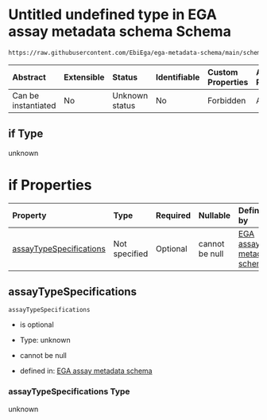 # Untitled undefined type in EGA assay metadata schema Schema

```txt
https://raw.githubusercontent.com/EbiEga/ega-metadata-schema/main/schemas/EGA.assay.json#/allOf/1/if
```



| Abstract            | Extensible | Status         | Identifiable | Custom Properties | Additional Properties | Access Restrictions | Defined In                                                                 |
| :------------------ | :--------- | :------------- | :----------- | :---------------- | :-------------------- | :------------------ | :------------------------------------------------------------------------- |
| Can be instantiated | No         | Unknown status | No           | Forbidden         | Allowed               | none                | [EGA.assay.json\*](../../../schemas/EGA.assay.json "open original schema") |

## if Type

unknown

# if Properties

| Property                                            | Type          | Required | Nullable       | Defined by                                                                                                                                                                                                                                                            |
| :-------------------------------------------------- | :------------ | :------- | :------------- | :-------------------------------------------------------------------------------------------------------------------------------------------------------------------------------------------------------------------------------------------------------------------- |
| [assayTypeSpecifications](#assaytypespecifications) | Not specified | Optional | cannot be null | [EGA assay metadata schema](ega-11-allof-allowed-filetypes-for-a-sequencing-assay-if-properties-assaytypespecifications.md "https://raw.githubusercontent.com/EbiEga/ega-metadata-schema/main/schemas/EGA.assay.json#/allOf/1/if/properties/assayTypeSpecifications") |

## assayTypeSpecifications



`assayTypeSpecifications`

*   is optional

*   Type: unknown

*   cannot be null

*   defined in: [EGA assay metadata schema](ega-11-allof-allowed-filetypes-for-a-sequencing-assay-if-properties-assaytypespecifications.md "https://raw.githubusercontent.com/EbiEga/ega-metadata-schema/main/schemas/EGA.assay.json#/allOf/1/if/properties/assayTypeSpecifications")

### assayTypeSpecifications Type

unknown
